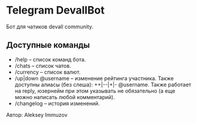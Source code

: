 # Telegram DevallBot

Бот для чатиков devall community.

## Доступные команды

* /help – список команд бота.
* /chats – список чатов.
* /currency – список валют.
* /up|down @username – изменение рейтинга участника. Также доступны алиасы (без слеша): ++|--|+|- @username. Также работает на reply, юзернейм при этом указывать не обязательно (а еще можно написать любой комментарий).
* /changelog – история изменений.

Автор: Aleksey Immuzov
